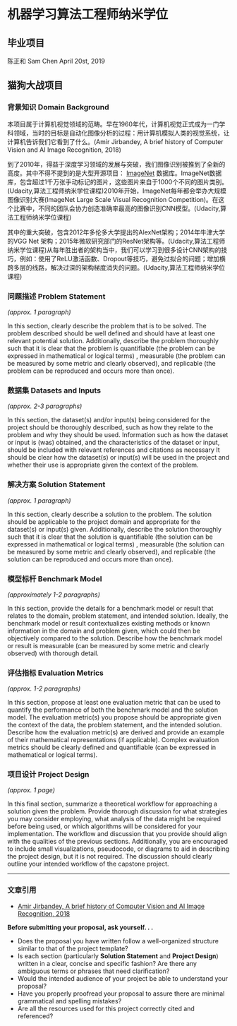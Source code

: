 # 机器学习算法工程师纳米学位
## 毕业项目
陈正和 Sam Chen
April 20st, 2019

## 猫狗大战项目

### 背景知识 Domain Background 

本项目属于计算机视觉领域的范畴。早在1960年代，计算机视觉正式成为一门学科领域，当时的目标是自动化图像分析的过程：用计算机模拟人类的视觉系统，让计算机告诉我们它看到了什么。(Amir Jirbandey, A brief history of Computer Vision and AI Image Recognition, 2018) 

到了2010年，得益于深度学习领域的发展与突破，我们图像识别被推到了全新的高度。其中不得不提到的是大型开源项目： [ImageNet](http://www.image-net.org/about-overview) 数据库。ImageNet数据库，包含超过1千万张手动标记的图片，这些图片来自于1000个不同的图片类别。(Udacity,算法工程师纳米学位课程)2010年开始，ImageNet每年都会举办大规模图像识别大赛(ImageNet Large Scale Visual Recognition Competition)。在这个比赛中，不同的团队会协力创造准确率最高的图像识别CNN模型。(Udacity,算法工程师纳米学位课程)

其中的重大突破，包含2012年多伦多大学提出的AlexNet架构；2014年牛津大学的VGG Net 架构；2015年微软研究部门的ResNet架构等。(Udacity,算法工程师纳米学位课程)从每年胜出者的架构当中，我们可以学习到很多设计CNN架构的技巧，例如：使用了ReLU激活函数、Dropout等技巧，避免过拟合的问题；增加横跨多层的线路，解决过深的架构梯度消失的问题。(Udacity,算法工程师纳米学位课程)


### 问题描述 Problem Statement
_(approx. 1 paragraph)_

In this section, clearly describe the problem that is to be solved. The problem described should be well defined and should have at least one relevant potential solution. Additionally, describe the problem thoroughly such that it is clear that the problem is quantifiable (the problem can be expressed in mathematical or logical terms) , measurable (the problem can be measured by some metric and clearly observed), and replicable (the problem can be reproduced and occurs more than once).


### 数据集 Datasets and Inputs
_(approx. 2-3 paragraphs)_

In this section, the dataset(s) and/or input(s) being considered for the project should be thoroughly described, such as how they relate to the problem and why they should be used. Information such as how the dataset or input is (was) obtained, and the characteristics of the dataset or input, should be included with relevant references and citations as necessary It should be clear how the dataset(s) or input(s) will be used in the project and whether their use is appropriate given the context of the problem.


### 解决方案 Solution Statement
_(approx. 1 paragraph)_

In this section, clearly describe a solution to the problem. The solution should be applicable to the project domain and appropriate for the dataset(s) or input(s) given. Additionally, describe the solution thoroughly such that it is clear that the solution is quantifiable (the solution can be expressed in mathematical or logical terms) , measurable (the solution can be measured by some metric and clearly observed), and replicable (the solution can be reproduced and occurs more than once).


### 模型标杆 Benchmark Model
_(approximately 1-2 paragraphs)_

In this section, provide the details for a benchmark model or result that relates to the domain, problem statement, and intended solution. Ideally, the benchmark model or result contextualizes existing methods or known information in the domain and problem given, which could then be objectively compared to the solution. Describe how the benchmark model or result is measurable (can be measured by some metric and clearly observed) with thorough detail.

### 评估指标 Evaluation Metrics
_(approx. 1-2 paragraphs)_

In this section, propose at least one evaluation metric that can be used to quantify the performance of both the benchmark model and the solution model. The evaluation metric(s) you propose should be appropriate given the context of the data, the problem statement, and the intended solution. Describe how the evaluation metric(s) are derived and provide an example of their mathematical representations (if applicable). Complex evaluation metrics should be clearly defined and quantifiable (can be expressed in mathematical or logical terms).


### 项目设计 Project Design
_(approx. 1 page)_

In this final section, summarize a theoretical workflow for approaching a solution given the problem. Provide thorough discussion for what strategies you may consider employing, what analysis of the data might be required before being used, or which algorithms will be considered for your implementation. The workflow and discussion that you provide should align with the qualities of the previous sections. Additionally, you are encouraged to include small visualizations, pseudocode, or diagrams to aid in describing the project design, but it is not required. The discussion should clearly outline your intended workflow of the capstone project.

-----------

### 文章引用
- [Amir Jirbandey, A brief history of Computer Vision and AI Image Recognition, 2018](https://www.pulsarplatform.com/blog/2018/brief-history-computer-vision-vertical-ai-image-recognition/)


**Before submitting your proposal, ask yourself. . .**

- Does the proposal you have written follow a well-organized structure similar to that of the project template?
- Is each section (particularly **Solution Statement** and **Project Design**) written in a clear, concise and specific fashion? Are there any ambiguous terms or phrases that need clarification?
- Would the intended audience of your project be able to understand your proposal?
- Have you properly proofread your proposal to assure there are minimal grammatical and spelling mistakes?
- Are all the resources used for this project correctly cited and referenced?
